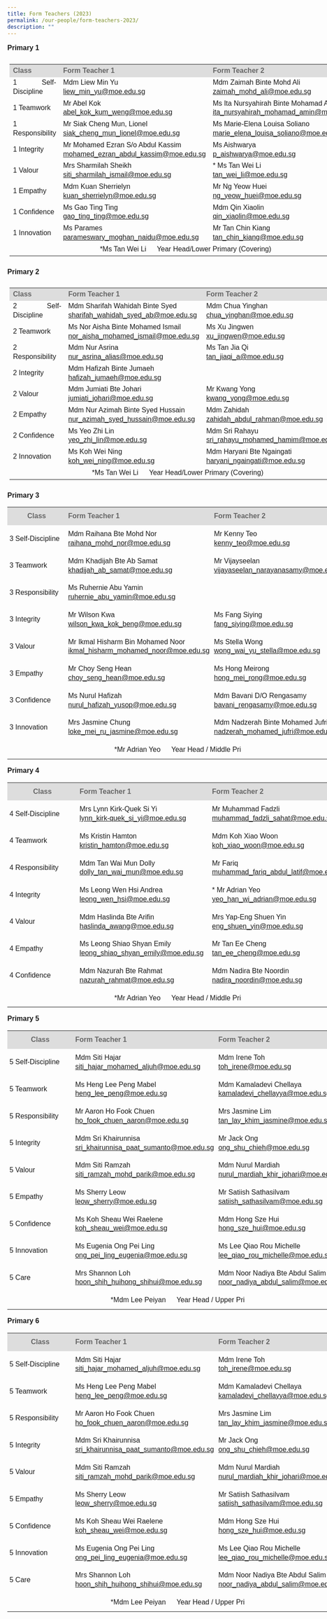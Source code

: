 ```yaml
---
title: Form Teachers (2023)
permalink: /our-people/form-teachers-2023/
description: ""
---
```

<p  style="line-height:1.3;font-size:16px;font-family:Arial;text-align:justify;"><b>Primary 1</b></p>

<table style="width:780px;padding:10px 5px;vertical-align:middle;line-height:1.3;font-size:16px;font-family:Arial;text-align:justify;">
	<colgroup><col style="width:170px"><col style="width:305px"><col style="width:305px"></colgroup>
	<tr>
		<th style="background-color:#DDD; color:#666">Class</th>
		<th style="background-color:#DDD; color:#666">Form Teacher 1</th>
		<th style="background-color:#DDD; color:#666">Form Teacher 2</th>
	</tr>
	<tr>
		<td>1 Self-Discipline</td>
		<td>Mdm Liew Min Yu<br><a href="mailto:liew_min_yu@moe.edu.sg">liew_min_yu@moe.edu.sg</a></td>
		<td>Mdm Zaimah Binte Mohd Ali<br><a href="mailto:zaimah_mohd_ali@moe.edu.sg">zaimah_mohd_ali@moe.edu.sg</a></td>
	</tr>
	<tr>
		<td>1 Teamwork</td>
		<td>Mr Abel Kok<br><a href="mailto:abel_kok_kum_weng@moe.edu.sg">abel_kok_kum_weng@moe.edu.sg</a></td>
		<td>Ms Ita Nursyahirah Binte Mohamad Amin<br><a href="mailto:ita_nursyahirah_mohamad_amin@moe.edu.sg">ita_nursyahirah_mohamad_amin@moe.edu.sg</a></td>
	</tr>
	<tr>
		<td>1 Responsibility</td>
		<td>Mr Siak Cheng Mun, Lionel<br><a href="mailto:siak_cheng_mun_lionel@moe.edu.sg">siak_cheng_mun_lionel@moe.edu.sg</a></td>
		<td>Ms Marie-Elena Louisa Soliano<br><a href="mailto:marie_elena_louisa_soliano@moe.edu.sg">marie_elena_louisa_soliano@moe.edu.sg</a></td>
	</tr>
	<tr>
		<td>1 Integrity</td>
		<td>Mr Mohamed Ezran S/o Abdul Kassim<br><a href="mailto:mohamed_ezran_abdul_kassim@moe.edu.sg">mohamed_ezran_abdul_kassim@moe.edu.sg</a></td>
		<td>Ms Aishwarya<br><a href="mailto:p_aishwarya@moe.edu.sg">p_aishwarya@moe.edu.sg</a></td>
	</tr>
	<tr>
		<td>1 Valour</td>
		<td>Mrs Sharmilah Sheikh<br><a href="mailto:siti_sharmilah_ismail@moe.edu.sg">siti_sharmilah_ismail@moe.edu.sg</a></td>
		<td>* Ms Tan Wei Li<br><a href="mailto:tan_wei_li@moe.edu.sg">tan_wei_li@moe.edu.sg</a></td>
	</tr>
	<tr>
		<td>1 Empathy</td>
		<td>Mdm Kuan Sherrielyn<br><a href="mailto:kuan_sherrielyn@moe.edu.sg">kuan_sherrielyn@moe.edu.sg</a></td>
		<td>Mr Ng Yeow Huei<br><a href="mailto:ng_yeow_huei@moe.edu.sg">ng_yeow_huei@moe.edu.sg</a></td>
	</tr>
	<tr>
		<td>1 Confidence</td>
		<td>Ms Gao Ting Ting<br><a href="mailto:gao_ting_ting@moe.edu.sg">gao_ting_ting@moe.edu.sg</a></td>
		<td>Mdm Qin Xiaolin<br><a href="mailto:qin_xiaolin@moe.edu.sg">qin_xiaolin@moe.edu.sg</a></td>
	</tr>
	<tr>
		<td>1 Innovation</td>
		<td>Ms Parames<br><a href="mailto:parameswary_moghan_naidu@moe.edu.sg">parameswary_moghan_naidu@moe.edu.sg</a></td>
		<td>Mr Tan Chin Kiang<br><a href="mailto:tan_chin_kiang@moe.edu.sg">tan_chin_kiang@moe.edu.sg</a></td>
	</tr>
	<tr>
		<td style="text-align:center;" colspan="3">*Ms Tan Wei Li &emsp; Year Head/Lower Primary (Covering)</td>
	</tr>
</table>

<p style="line-height:1.3; font-size:16px; font-family:Arial; text-align:justify;"><b>Primary 2</b></p>

<table style="width:780px;padding:10px 5px;vertical-align:middle;line-height:1.3;font-size:16px;font-family:Arial;text-align:justify;">
	<colgroup><col style="width:170px"><col style="width:305px"><col style="width:305px"></colgroup>
	<tr>
		<th style="background-color:#DDD;color:#666">Class</th>
		<th style="background-color:#DDD;color:#666">Form Teacher 1</th>
		<th style="background-color:#DDD;color:#666">Form Teacher 2</th>
	</tr>
	<tr>
		<td>2 Self-Discipline</td>
		<td>Mdm Sharifah Wahidah Binte Syed<br><a href="mailto:sharifah_wahidah_syed_ab@moe.edu.sg">sharifah_wahidah_syed_ab@moe.edu.sg</a></td>
		<td>Mdm Chua Yinghan<br><a href="mailto:chua_yinghan@moe.edu.sg">chua_yinghan@moe.edu.sg</a></td>
	</tr>
	<tr>
		<td>2 Teamwork</td>
		<td>Ms Nor Aisha Binte Mohamed Ismail<br><a href="mailto:nor_aisha_mohamed_ismail@moe.edu.sg">nor_aisha_mohamed_ismail@moe.edu.sg</a></td>
		<td>Ms Xu Jingwen<br><a href="mailto:xu_jingwen@moe.edu.sg">xu_jingwen@moe.edu.sg</a></td>
	</tr>
	<tr>
		<td>2 Responsibility</td>
		<td>Mdm Nur Asrina<br><a href="mailto:nur_asrina_alias@moe.edu.sg">nur_asrina_alias@moe.edu.sg</a></td>
		<td>Ms Tan Jia Qi<br><a href="mailto:tan_jiaqi_a@moe.edu.sg">tan_jiaqi_a@moe.edu.sg</a></td>
	</tr>
	<tr>
		<td>2 Integrity</td>
		<td>Mdm Hafizah Binte Jumaeh<br><a href="mailto:hafizah_jumaeh@moe.edu.sg">hafizah_jumaeh@moe.edu.sg</a></td>
		<td></td>
	</tr>
	<tr>
		<td>2 Valour</td>
		<td>Mdm Jumiati Bte Johari<br><a href="mailto:jumiati_johari@moe.edu.sg">jumiati_johari@moe.edu.sg</a></td>
		<td>Mr Kwang Yong<br><a href="mailto:kwang_yong@moe.edu.sg">kwang_yong@moe.edu.sg</a></td>
	</tr>
	<tr>
		<td>2 Empathy</td>
		<td>Mdm Nur Azimah Binte Syed Hussain<br><a href="mailto:nur_azimah_syed_hussain@moe.edu.sg">nur_azimah_syed_hussain@moe.edu.sg</a></td>
		<td>Mdm Zahidah<br><a href="mailto:zahidah_abdul_rahman@moe.edu.sg">zahidah_abdul_rahman@moe.edu.sg</a></td>
	</tr>
	<tr>
		<td>2 Confidence</td>
		<td>Ms Yeo Zhi Lin<br><a href="mailto:yeo_zhi_lin@moe.edu.sg">yeo_zhi_lin@moe.edu.sg</a></td>
		<td>Mdm Sri Rahayu<br><a href="mailto:sri_rahayu_mohamed_hamim@moe.edu.sg">sri_rahayu_mohamed_hamim@moe.edu.sg</a></td>
	</tr>
	<tr>
		<td>2 Innovation</td>
		<td>Ms Koh Wei Ning<br><a href="mailto:koh_wei_ning@moe.edu.sg">koh_wei_ning@moe.edu.sg</a></td>
		<td>Mdm Haryani Bte Ngaingati<br><a href="mailto:haryani_ngaingati@moe.edu.sg">haryani_ngaingati@moe.edu.sg</a></td>
	</tr>
	<tr>
		<td style="text-align:center;" colspan="3">*Ms Tan Wei Li &emsp; Year Head/Lower Primary (Covering)</td>
	</tr>
</table>

<p  style="line-height:1.3; font-size:16px; font-family:Arial; text-align:justify;"><b>Primary 3</b></p>

<table style="width: 780px">
	<colgroup><col style="width: 170px"><col style="width: 305px"><col style="width: 305px"></colgroup>
	<tr>
		<th style="padding:10px 5px; vertical-align:middle; line-height:1.3; font-size:16px; font-family:Arial; background-color:#DDD; color:#666">Class</th>
		<th style="padding:10px 5px; vertical-align:middle; line-height:1.3; font-size:16px; font-family:Arial; text-align:justify;background-color:#DDD; color:#666">Form Teacher 1</th>
		<th style="padding:10px 5px; vertical-align:middle; line-height:1.3; font-size:16px; font-family:Arial; text-align:justify;background-color:#DDD; color:#666">Form Teacher 2</th>
	</tr>
	<tr>
		<td style="padding:10px 5px; vertical-align:middle; line-height:1.3; font-size:16px; font-family:Arial; text-align:justify;">3 Self-Discipline</td>
		<td style="padding:10px 5px; vertical-align:middle; line-height:1.3; font-size:16px; font-family:Arial; text-align:justify;">Mdm Raihana Bte Mohd Nor<br><a href="mailto:raihana_mohd_nor@moe.edu.sg">raihana_mohd_nor@moe.edu.sg</a></td>
		<td style="padding:10px 5px; vertical-align:middle; line-height:1.3; font-size:16px; font-family:Arial; text-align:justify;">Mr Kenny Teo<br><a href="mailto:kenny_teo@moe.edu.sg">kenny_teo@moe.edu.sg</a></td>
	</tr>
	<tr>
		<td style="padding:10px 5px; vertical-align:middle; line-height:1.3; font-size:16px; font-family:Arial; text-align:justify;">3 Teamwork</td>
		<td style="padding:10px 5px; vertical-align:middle; line-height:1.3; font-size:16px; font-family:Arial; text-align:justify;">Mdm Khadijah Bte Ab Samat<br><a href="mailto:khadijah_ab_samat@moe.edu.sg">khadijah_ab_samat@moe.edu.sg</a></td>
		<td style="padding:10px 5px; vertical-align:middle; line-height:1.3; font-size:16px; font-family:Arial; text-align:justify;">Mr Vijayseelan<br><a href="mailto:vijayaseelan_narayanasamy@moe.edu.sg">vijayaseelan_narayanasamy@moe.edu.sg</a></td>
	</tr>
	<tr>
		<td style="padding:10px 5px; vertical-align:middle; line-height:1.3; font-size:16px; font-family:Arial; text-align:justify;">3 Responsibility</td>
		<td style="padding:10px 5px; vertical-align:middle; line-height:1.3; font-size:16px; font-family:Arial; text-align:justify;">Ms Ruhernie Abu Yamin<br><a href="mailto:ruhernie_abu_yamin@moe.edu.sg">ruhernie_abu_yamin@moe.edu.sg</a></td>
		<td></td>
	</tr>
	<tr>
		<td style="padding:10px 5px; vertical-align:middle; line-height:1.3; font-size:16px; font-family:Arial; text-align:justify;">3 Integrity</td>
		<td style="padding:10px 5px; vertical-align:middle; line-height:1.3; font-size:16px; font-family:Arial; text-align:justify;">Mr Wilson Kwa<br><a href="mailto:wilson_kwa_kok_beng@moe.edu.sg">wilson_kwa_kok_beng@moe.edu.sg</a></td>
		<td style="padding:10px 5px; vertical-align:middle; line-height:1.3; font-size:16px; font-family:Arial; text-align:justify;">Ms Fang Siying<br><a href="mailto:fang_siying@moe.edu.sg">fang_siying@moe.edu.sg</a></td>
	</tr>
	<tr>
		<td style="padding:10px 5px; vertical-align:middle; line-height:1.3; font-size:16px; font-family:Arial; text-align:justify;">3 Valour</td>
		<td style="padding:10px 5px; vertical-align:middle; line-height:1.3; font-size:16px; font-family:Arial; text-align:justify;">Mr Ikmal Hisharm Bin Mohamed Noor<br><a href="mailto:ikmal_hisharm_mohamed_noor@moe.edu.sg">ikmal_hisharm_mohamed_noor@moe.edu.sg</a></td>
		<td style="padding:10px 5px; vertical-align:middle; line-height:1.3; font-size:16px; font-family:Arial; text-align:justify;">Ms Stella Wong<br><a href="mailto:wong_wai_yu_stella@moe.edu.sg">wong_wai_yu_stella@moe.edu.sg</a></td>
	</tr>
	<tr>
		<td style="padding:10px 5px; vertical-align:middle; line-height:1.3; font-size:16px; font-family:Arial; text-align:justify;">3 Empathy</td>
		<td style="padding:10px 5px; vertical-align:middle; line-height:1.3; font-size:16px; font-family:Arial; text-align:justify;">Mr Choy Seng Hean<br><a href="mailto:choy_seng_hean@moe.edu.sg">choy_seng_hean@moe.edu.sg</a></td>
		<td style="padding:10px 5px; vertical-align:middle; line-height:1.3; font-size:16px; font-family:Arial; text-align:justify;">Ms Hong Meirong<br><a href="mailto:hong_mei_rong@moe.edu.sg">hong_mei_rong@moe.edu.sg</a></td>
	</tr>
	<tr>
		<td style="padding:10px 5px; vertical-align:middle; line-height:1.3; font-size:16px; font-family:Arial; text-align:justify;">3 Confidence</td>
		<td style="padding:10px 5px; vertical-align:middle; line-height:1.3; font-size:16px; font-family:Arial; text-align:justify;">Ms Nurul Hafizah<br><a href="mailto:nurul_hafizah_yusop@moe.edu.sg">nurul_hafizah_yusop@moe.edu.sg</a></td>
		<td style="padding:10px 5px; vertical-align:middle; line-height:1.3; font-size:16px; font-family:Arial; text-align:justify;">Mdm Bavani D/O Rengasamy<br><a href="mailto:bavani_rengasamy@moe.edu.sg">bavani_rengasamy@moe.edu.sg</a></td>
	</tr>
	<tr>
		<td style="padding:10px 5px; vertical-align:middle; line-height:1.3; font-size:16px; font-family:Arial; text-align:justify;">3 Innovation </td>
		<td style="padding:10px 5px; vertical-align:middle; line-height:1.3; font-size:16px; font-family:Arial; text-align:justify;">Mrs Jasmine Chung<br><a href="mailto:loke_mei_ru_jasmine@moe.edu.sg">loke_mei_ru_jasmine@moe.edu.sg</a></td>
		<td style="padding:10px 5px; vertical-align:middle; line-height:1.3; font-size:16px; font-family:Arial; text-align:justify;">Mdm Nadzerah Binte Mohamed Jufri<br><a href="mailto:nadzerah_mohamed_jufri@moe.edu.sg">nadzerah_mohamed_jufri@moe.edu.sg</a></td>
	</tr>
	<tr>
		<td style="padding:10px 5px; vertical-align:middle; line-height:1.3; font-size:16px; font-family:Arial; text-align:center" colspan="3">*Mr Adrian Yeo &emsp; Year Head / Middle Pri</td>
	</tr>
</table>

<p  style="line-height:1.3; font-size:16px; font-family:Arial; text-align:justify;"><b>Primary 4</b></p>

<table style="width: 780px">
	<colgroup><col style="width: 170px"><col style="width: 305px"><col style="width: 305px"></colgroup>
	<tr>
		<th style="padding:10px 5px; vertical-align:middle; line-height:1.3; font-size:16px; font-family:Arial; background-color:#DDD; color:#666">Class</th>
		<th style="padding:10px 5px; vertical-align:middle; line-height:1.3; font-size:16px; font-family:Arial; text-align:justify;background-color:#DDD; color:#666">Form Teacher 1</th>
		<th style="padding:10px 5px; vertical-align:middle; line-height:1.3; font-size:16px; font-family:Arial; text-align:justify;background-color:#DDD; color:#666">Form Teacher 2</th>
	</tr>
	<tr>
    <td style="padding:10px 5px; vertical-align:middle; line-height:1.3; font-size:16px; font-family:Arial; text-align:justify;">4 Self-Discipline</td>
    <td style="padding:10px 5px; vertical-align:middle; line-height:1.3; font-size:16px; font-family:Arial; text-align:justify;">Mrs Lynn Kirk-Quek Si Yi<br><a href="mailto:lynn_kirk-quek_si_yi@moe.edu.sg">lynn_kirk-quek_si_yi@moe.edu.sg</a></td>
    <td style="padding:10px 5px; vertical-align:middle; line-height:1.3; font-size:16px; font-family:Arial; text-align:justify;">Mr Muhammad Fadzli<br><a href="mailto:muhammad_fadzli_sahat@moe.edu.sg">muhammad_fadzli_sahat@moe.edu.sg</a></td>
  </tr>
  <tr>
    <td style="padding:10px 5px; vertical-align:middle; line-height:1.3; font-size:16px; font-family:Arial; text-align:justify;">4 Teamwork</td>
    <td style="padding:10px 5px; vertical-align:middle; line-height:1.3; font-size:16px; font-family:Arial; text-align:justify;">Ms Kristin Hamton<br><a href="mailto:kristin_hamton@moe.edu.sg">kristin_hamton@moe.edu.sg</a></td>
    <td style="padding:10px 5px; vertical-align:middle; line-height:1.3; font-size:16px; font-family:Arial; text-align:justify;">Mdm Koh Xiao Woon<br><a href="mailto:koh_xiao_woon@moe.edu.sg">koh_xiao_woon@moe.edu.sg</a></td>
  </tr>
  <tr>
    <td style="padding:10px 5px; vertical-align:middle; line-height:1.3; font-size:16px; font-family:Arial; text-align:justify;">4 Responsibility</td>
    <td style="padding:10px 5px; vertical-align:middle; line-height:1.3; font-size:16px; font-family:Arial; text-align:justify;">Mdm Tan Wai Mun Dolly<br><a href="mailto:dolly_tan_wai_mun@moe.edu.sg">dolly_tan_wai_mun@moe.edu.sg</a></td>
    <td style="padding:10px 5px; vertical-align:middle; line-height:1.3; font-size:16px; font-family:Arial; text-align:justify;">Mr Fariq<br><a href="mailto:muhammad_fariq_abdul_latif@moe.edu.sg">muhammad_fariq_abdul_latif@moe.edu.sg</a></td>
  </tr>
  <tr>
    <td style="padding:10px 5px; vertical-align:middle; line-height:1.3; font-size:16px; font-family:Arial; text-align:justify;">4 Integrity</td>
    <td style="padding:10px 5px; vertical-align:middle; line-height:1.3; font-size:16px; font-family:Arial; text-align:justify;">Ms Leong Wen Hsi Andrea<br><a href="mailto:leong_wen_hsi@moe.edu.sg">leong_wen_hsi@moe.edu.sg</a></td>
    <td style="padding:10px 5px; vertical-align:middle; line-height:1.3; font-size:16px; font-family:Arial; text-align:justify;">* Mr Adrian Yeo<br><a href="mailto:yeo_han_wi_adrian@moe.edu.sg" target="_blank" rel="noopener noreferrer">yeo_han_wi_adrian@moe.edu.sg</a></td>
  </tr>
  <tr>
    <td style="padding:10px 5px; vertical-align:middle; line-height:1.3; font-size:16px; font-family:Arial; text-align:justify;">4 Valour</td>
    <td style="padding:10px 5px; vertical-align:middle; line-height:1.3; font-size:16px; font-family:Arial; text-align:justify;">Mdm Haslinda Bte Arifin<br><a href="mailto:haslinda_awang@moe.edu.sg">haslinda_awang@moe.edu.sg</a></td>
    <td style="padding:10px 5px; vertical-align:middle; line-height:1.3; font-size:16px; font-family:Arial; text-align:justify;">Mrs Yap-Eng Shuen Yin<br><a href="mailto:eng_shuen_yin@moe.edu.sg">eng_shuen_yin@moe.edu.sg</a></td>
  </tr>
  <tr>
    <td style="padding:10px 5px; vertical-align:middle; line-height:1.3; font-size:16px; font-family:Arial; text-align:justify;">4 Empathy</td>
    <td style="padding:10px 5px; vertical-align:middle; line-height:1.3; font-size:16px; font-family:Arial; text-align:justify;">Ms Leong Shiao Shyan Emily<br><a href="mailto:leong_shiao_shyan_emily@moe.edu.sg">leong_shiao_shyan_emily@moe.edu.sg</a></td>
    <td style="padding:10px 5px; vertical-align:middle; line-height:1.3; font-size:16px; font-family:Arial; text-align:justify;">Mr Tan Ee Cheng<br><a href="mailto:tan_ee_cheng@moe.edu.sg">tan_ee_cheng@moe.edu.sg</a></td>
  </tr>
  <tr>
    <td style="padding:10px 5px; vertical-align:middle; line-height:1.3; font-size:16px; font-family:Arial; text-align:justify;">4 Confidence</td>
    <td style="padding:10px 5px; vertical-align:middle; line-height:1.3; font-size:16px; font-family:Arial; text-align:justify;">Mdm Nazurah Bte Rahmat<br><a href="mailto:nazurah_rahmat@moe.edu.sg">nazurah_rahmat@moe.edu.sg</a></td>
    <td style="padding:10px 5px; vertical-align:middle; line-height:1.3; font-size:16px; font-family:Arial; text-align:justify;">Mdm Nadira Bte Noordin<br><a href="mailto:nadira_noordin@moe.edu.sg">nadira_noordin@moe.edu.sg</a></td>
  </tr>
  <tr>
    <td style="padding:10px 5px; vertical-align:middle; line-height:1.3; font-size:16px; font-family:Arial; text-align:center" colspan="3">*Mr Adrian Yeo &emsp; Year Head / Middle Pri</td>
  </tr>
</table>

<p  style="line-height:1.3; font-size:16px; font-family:Arial; text-align:justify;"><b>Primary 5</b></p>

<table style="width: 780px">
	<colgroup><col style="width: 170px"><col style="width: 305px"><col style="width: 305px"></colgroup>
	<tr>
		<th style="padding:10px 5px; vertical-align:middle; line-height:1.3; font-size:16px; font-family:Arial; background-color:#DDD; color:#666">Class</th>
		<th style="padding:10px 5px; vertical-align:middle; line-height:1.3; font-size:16px; font-family:Arial; text-align:justify;background-color:#DDD; color:#666">Form Teacher 1</th>
		<th style="padding:10px 5px; vertical-align:middle; line-height:1.3; font-size:16px; font-family:Arial; text-align:justify;background-color:#DDD; color:#666">Form Teacher 2</th>
	</tr>
<tr>
    <td style="padding:10px 5px; vertical-align:middle; line-height:1.3; font-size:16px; font-family:Arial; text-align:justify;">5 Self-Discipline</td>
    <td style="padding:10px 5px; vertical-align:middle; line-height:1.3; font-size:16px; font-family:Arial; text-align:justify;">Mdm Siti Hajar<br><a href="mailto:siti_hajar_mohamed_aljuh@moe.edu.sg">siti_hajar_mohamed_aljuh@moe.edu.sg</a></td>
    <td style="padding:10px 5px; vertical-align:middle; line-height:1.3; font-size:16px; font-family:Arial; text-align:justify;">Mdm Irene Toh<br><a href="mailto:toh_irene@moe.edu.sg">toh_irene@moe.edu.sg</a></td>
  </tr>
  <tr>
    <td style="padding:10px 5px; vertical-align:middle; line-height:1.3; font-size:16px; font-family:Arial; text-align:justify;">5 Teamwork</td>
    <td style="padding:10px 5px; vertical-align:middle; line-height:1.3; font-size:16px; font-family:Arial; text-align:justify;">Ms Heng Lee Peng Mabel<br><a href="mailto:heng_lee_peng@moe.edu.sg">heng_lee_peng@moe.edu.sg</a></td>
    <td style="padding:10px 5px; vertical-align:middle; line-height:1.3; font-size:16px; font-family:Arial; text-align:justify;">Mdm Kamaladevi Chellaya <br><a href="mailto:kamaladevi_chellayya@moe.edu.sg" target="_blank" rel="noopener noreferrer">kamaladevi_chellayya@moe.edu.sg</a></td>
  </tr>
  <tr>
    <td style="padding:10px 5px; vertical-align:middle; line-height:1.3; font-size:16px; font-family:Arial; text-align:justify;">5 Responsibility</td>
    <td style="padding:10px 5px; vertical-align:middle; line-height:1.3; font-size:16px; font-family:Arial; text-align:justify;">Mr Aaron Ho Fook Chuen<br><a href="mailto:ho_fook_chuen_aaron@moe.edu.sg">ho_fook_chuen_aaron@moe.edu.sg</a></td>
    <td style="padding:10px 5px; vertical-align:middle; line-height:1.3; font-size:16px; font-family:Arial; text-align:justify;">Mrs Jasmine Lim<br><a href="mailto:tan_lay_khim_jasmine@moe.edu.sg">tan_lay_khim_jasmine@moe.edu.sg</a></td>
  </tr>
  <tr>
    <td style="padding:10px 5px; vertical-align:middle; line-height:1.3; font-size:16px; font-family:Arial; text-align:justify;">5 Integrity</td>
    <td style="padding:10px 5px; vertical-align:middle; line-height:1.3; font-size:16px; font-family:Arial; text-align:justify;">Mdm Sri Khairunnisa<br><a href="mailto:sri_khairunnisa_paat_sumanto@moe.edu.sg">sri_khairunnisa_paat_sumanto@moe.edu.sg</a></td>
    <td style="padding:10px 5px; vertical-align:middle; line-height:1.3; font-size:16px; font-family:Arial; text-align:justify;">Mr Jack Ong<br><a href="mailto:ong_shu_chieh@moe.edu.sg">ong_shu_chieh@moe.edu.sg</a></td>
  </tr>
  <tr>
    <td style="padding:10px 5px; vertical-align:middle; line-height:1.3; font-size:16px; font-family:Arial; text-align:justify;">5 Valour</td>
    <td style="padding:10px 5px; vertical-align:middle; line-height:1.3; font-size:16px; font-family:Arial; text-align:justify;">Mdm Siti Ramzah<br><a href="mailto:siti_ramzah_mohd_parik@moe.edu.sg">siti_ramzah_mohd_parik@moe.edu.sg</a></td>
    <td style="padding:10px 5px; vertical-align:middle; line-height:1.3; font-size:16px; font-family:Arial; text-align:justify;">Mdm Nurul Mardiah<br><a href="mailto:nurul_mardiah_khir_johari@moe.edu.sg">nurul_mardiah_khir_johari@moe.edu.sg</a></td>
  </tr>
  <tr>
    <td style="padding:10px 5px; vertical-align:middle; line-height:1.3; font-size:16px; font-family:Arial; text-align:justify;">5 Empathy</td>
    <td style="padding:10px 5px; vertical-align:middle; line-height:1.3; font-size:16px; font-family:Arial; text-align:justify;">Ms Sherry Leow<br><a href="mailto:leow_sherry@moe.edu.sg">leow_sherry@moe.edu.sg</a></td>
    <td style="padding:10px 5px; vertical-align:middle; line-height:1.3; font-size:16px; font-family:Arial; text-align:justify;">Mr Satiish Sathasilvam<br><a href="mailto:satiish_sathasilvam@moe.edu.sg">satiish_sathasilvam@moe.edu.sg</a></td>
  </tr>
  <tr>
    <td style="padding:10px 5px; vertical-align:middle; line-height:1.3; font-size:16px; font-family:Arial; text-align:justify;">5 Confidence</td>
    <td style="padding:10px 5px; vertical-align:middle; line-height:1.3; font-size:16px; font-family:Arial; text-align:justify;">Ms Koh Sheau Wei Raelene<br><a href="mailto:koh_sheau_wei@moe.edu.sg">koh_sheau_wei@moe.edu.sg</a></td>
    <td style="padding:10px 5px; vertical-align:middle; line-height:1.3; font-size:16px; font-family:Arial; text-align:justify;">Mdm Hong Sze Hui<br><a href="mailto:hong_sze_hui@moe.edu.sg">hong_sze_hui@moe.edu.sg</a></td>
  </tr>
  <tr>
    <td style="padding:10px 5px; vertical-align:middle; line-height:1.3; font-size:16px; font-family:Arial; text-align:justify;"> 5 Innovation</td>
    <td style="padding:10px 5px; vertical-align:middle; line-height:1.3; font-size:16px; font-family:Arial; text-align:justify;">Ms Eugenia Ong Pei Ling<br><a href="mailto:ong_pei_ling_eugenia@moe.edu.sg">ong_pei_ling_eugenia@moe.edu.sg</a></td>
    <td style="padding:10px 5px; vertical-align:middle; line-height:1.3; font-size:16px; font-family:Arial; text-align:justify;">Ms Lee Qiao Rou Michelle<br><a href="mailto:lee_qiao_rou_michelle@moe.edu.sg">lee_qiao_rou_michelle@moe.edu.sg</a></td>
  </tr>
  <tr>
    <td style="padding:10px 5px; vertical-align:middle; line-height:1.3; font-size:16px; font-family:Arial; text-align:justify;">5 Care </td>
    <td style="padding:10px 5px; vertical-align:middle; line-height:1.3; font-size:16px; font-family:Arial; text-align:justify;"> Mrs Shannon Loh<br><a href="mailto:hoon_shih_huihong_shihui@moe.edu.sg">hoon_shih_huihong_shihui@moe.edu.sg</a></td>
    <td style="padding:10px 5px; vertical-align:middle; line-height:1.3; font-size:16px; font-family:Arial; text-align:justify;"> Mdm Noor Nadiya Bte Abdul Salim<br><a href="mailto:noor_nadiya_abdul_salim@moe.edu.sg">noor_nadiya_abdul_salim@moe.edu.sg</a></td>
  </tr>
<tr>
	<td style="padding:10px 5px; vertical-align:middle; line-height:1.3; font-size:16px; font-family:Arial; text-align:center" colspan="3">*Mdm Lee Peiyan &emsp; Year Head / Upper Pri</td>
	</tr>
</table>

<p  style="line-height:1.3; font-size:16px; font-family:Arial; text-align:justify;"><b>Primary 6</b></p>

<table style="width: 780px">
	<colgroup><col style="width: 170px"><col style="width: 305px"><col style="width: 305px"></colgroup>
	<tr>
		<th style="padding:10px 5px; vertical-align:middle; line-height:1.3; font-size:16px; font-family:Arial; background-color:#DDD; color:#666">Class</th>
		<th style="padding:10px 5px; vertical-align:middle; line-height:1.3; font-size:16px; font-family:Arial; text-align:justify;background-color:#DDD; color:#666">Form Teacher 1</th>
		<th style="padding:10px 5px; vertical-align:middle; line-height:1.3; font-size:16px; font-family:Arial; text-align:justify;background-color:#DDD; color:#666">Form Teacher 2</th>
	</tr>
<tr>
    <td style="padding:10px 5px; vertical-align:middle; line-height:1.3; font-size:16px; font-family:Arial; text-align:justify;">5 Self-Discipline</td>
    <td style="padding:10px 5px; vertical-align:middle; line-height:1.3; font-size:16px; font-family:Arial; text-align:justify;">Mdm Siti Hajar<br><a href="mailto:siti_hajar_mohamed_aljuh@moe.edu.sg">siti_hajar_mohamed_aljuh@moe.edu.sg</a></td>
    <td style="padding:10px 5px; vertical-align:middle; line-height:1.3; font-size:16px; font-family:Arial; text-align:justify;">Mdm Irene Toh<br><a href="mailto:toh_irene@moe.edu.sg">toh_irene@moe.edu.sg</a></td>
  </tr>
  <tr>
    <td style="padding:10px 5px; vertical-align:middle; line-height:1.3; font-size:16px; font-family:Arial; text-align:justify;">5 Teamwork</td>
    <td style="padding:10px 5px; vertical-align:middle; line-height:1.3; font-size:16px; font-family:Arial; text-align:justify;">Ms Heng Lee Peng Mabel<br><a href="mailto:heng_lee_peng@moe.edu.sg">heng_lee_peng@moe.edu.sg</a></td>
    <td style="padding:10px 5px; vertical-align:middle; line-height:1.3; font-size:16px; font-family:Arial; text-align:justify;">Mdm Kamaladevi Chellaya <br><a href="mailto:kamaladevi_chellayya@moe.edu.sg" target="_blank" rel="noopener noreferrer">kamaladevi_chellayya@moe.edu.sg</a></td>
  </tr>
  <tr>
    <td style="padding:10px 5px; vertical-align:middle; line-height:1.3; font-size:16px; font-family:Arial; text-align:justify;">5 Responsibility</td>
    <td style="padding:10px 5px; vertical-align:middle; line-height:1.3; font-size:16px; font-family:Arial; text-align:justify;">Mr Aaron Ho Fook Chuen<br><a href="mailto:ho_fook_chuen_aaron@moe.edu.sg">ho_fook_chuen_aaron@moe.edu.sg</a></td>
    <td style="padding:10px 5px; vertical-align:middle; line-height:1.3; font-size:16px; font-family:Arial; text-align:justify;">Mrs Jasmine Lim<br><a href="mailto:tan_lay_khim_jasmine@moe.edu.sg">tan_lay_khim_jasmine@moe.edu.sg</a></td>
  </tr>
  <tr>
    <td style="padding:10px 5px; vertical-align:middle; line-height:1.3; font-size:16px; font-family:Arial; text-align:justify;">5 Integrity</td>
    <td style="padding:10px 5px; vertical-align:middle; line-height:1.3; font-size:16px; font-family:Arial; text-align:justify;">Mdm Sri Khairunnisa<br><a href="mailto:sri_khairunnisa_paat_sumanto@moe.edu.sg">sri_khairunnisa_paat_sumanto@moe.edu.sg</a></td>
    <td style="padding:10px 5px; vertical-align:middle; line-height:1.3; font-size:16px; font-family:Arial; text-align:justify;">Mr Jack Ong<br><a href="mailto:ong_shu_chieh@moe.edu.sg">ong_shu_chieh@moe.edu.sg</a></td>
  </tr>
  <tr>
    <td style="padding:10px 5px; vertical-align:middle; line-height:1.3; font-size:16px; font-family:Arial; text-align:justify;">5 Valour</td>
    <td style="padding:10px 5px; vertical-align:middle; line-height:1.3; font-size:16px; font-family:Arial; text-align:justify;">Mdm Siti Ramzah<br><a href="mailto:siti_ramzah_mohd_parik@moe.edu.sg">siti_ramzah_mohd_parik@moe.edu.sg</a></td>
    <td style="padding:10px 5px; vertical-align:middle; line-height:1.3; font-size:16px; font-family:Arial; text-align:justify;">Mdm Nurul Mardiah<br><a href="mailto:nurul_mardiah_khir_johari@moe.edu.sg">nurul_mardiah_khir_johari@moe.edu.sg</a></td>
  </tr>
  <tr>
    <td style="padding:10px 5px; vertical-align:middle; line-height:1.3; font-size:16px; font-family:Arial; text-align:justify;">5 Empathy</td>
    <td style="padding:10px 5px; vertical-align:middle; line-height:1.3; font-size:16px; font-family:Arial; text-align:justify;">Ms Sherry Leow<br><a href="mailto:leow_sherry@moe.edu.sg">leow_sherry@moe.edu.sg</a></td>
    <td style="padding:10px 5px; vertical-align:middle; line-height:1.3; font-size:16px; font-family:Arial; text-align:justify;">Mr Satiish Sathasilvam<br><a href="mailto:satiish_sathasilvam@moe.edu.sg">satiish_sathasilvam@moe.edu.sg</a></td>
  </tr>
  <tr>
    <td style="padding:10px 5px; vertical-align:middle; line-height:1.3; font-size:16px; font-family:Arial; text-align:justify;">5 Confidence</td>
    <td style="padding:10px 5px; vertical-align:middle; line-height:1.3; font-size:16px; font-family:Arial; text-align:justify;">Ms Koh Sheau Wei Raelene<br><a href="mailto:koh_sheau_wei@moe.edu.sg">koh_sheau_wei@moe.edu.sg</a></td>
    <td style="padding:10px 5px; vertical-align:middle; line-height:1.3; font-size:16px; font-family:Arial; text-align:justify;">Mdm Hong Sze Hui<br><a href="mailto:hong_sze_hui@moe.edu.sg">hong_sze_hui@moe.edu.sg</a></td>
  </tr>
  <tr>
    <td style="padding:10px 5px; vertical-align:middle; line-height:1.3; font-size:16px; font-family:Arial; text-align:justify;"> 5 Innovation</td>
    <td style="padding:10px 5px; vertical-align:middle; line-height:1.3; font-size:16px; font-family:Arial; text-align:justify;">Ms Eugenia Ong Pei Ling<br><a href="mailto:ong_pei_ling_eugenia@moe.edu.sg">ong_pei_ling_eugenia@moe.edu.sg</a></td>
    <td style="padding:10px 5px; vertical-align:middle; line-height:1.3; font-size:16px; font-family:Arial; text-align:justify;">Ms Lee Qiao Rou Michelle<br><a href="mailto:lee_qiao_rou_michelle@moe.edu.sg">lee_qiao_rou_michelle@moe.edu.sg</a></td>
  </tr>
  <tr>
    <td style="padding:10px 5px; vertical-align:middle; line-height:1.3; font-size:16px; font-family:Arial; text-align:justify;">5 Care </td>
    <td style="padding:10px 5px; vertical-align:middle; line-height:1.3; font-size:16px; font-family:Arial; text-align:justify;"> Mrs Shannon Loh<br><a href="mailto:hoon_shih_huihong_shihui@moe.edu.sg">hoon_shih_huihong_shihui@moe.edu.sg</a></td>
    <td style="padding:10px 5px; vertical-align:middle; line-height:1.3; font-size:16px; font-family:Arial; text-align:justify;"> Mdm Noor Nadiya Bte Abdul Salim<br><a href="mailto:noor_nadiya_abdul_salim@moe.edu.sg">noor_nadiya_abdul_salim@moe.edu.sg</a></td>
  </tr>
<tr>
	<td style="padding:10px 5px; vertical-align:middle; line-height:1.3; font-size:16px; font-family:Arial; text-align:center" colspan="3">*Mdm Lee Peiyan &emsp; Year Head / Upper Pri</td>
	</tr>
</table>